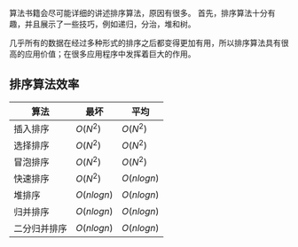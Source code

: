 算法书籍会尽可能详细的讲述排序算法，原因有很多。
首先，排序算法十分有趣，并且展示了一些技巧，例如递归，分治，堆和树。

几乎所有的数据在经过多种形式的排序之后都变得更加有用，所以排序算法具有很高的应用价值；在很多应用程序中发挥着巨大的作用。
## 排序算法效率
算法|最坏|平均
--|---|-
插入排序|$O(N^2)$|$O(N^2)$
选择排序|$O(N^2)$|$O(N^2)$  |   |  
冒泡排序|$O(N^2)$|$O(N^2)$
快速排序|$O(N^2)$|$O(nlogn)$
堆排序|$O(nlogn)$|$O(nlogn)$
归并排序|$O(nlogn)$|$O(nlogn)$  |   |  
二分归并排序|$O(nlogn)$|$O(nlogn)$
